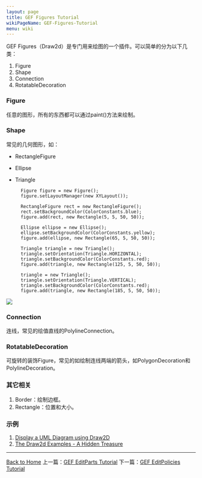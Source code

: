 ```yaml
---
layout: page
title: GEF Figures Tutorial
wikiPageName: GEF-Figures-Tutorial
menu: wiki
---
```


GEF Figures（Draw2d）是专门用来绘图的一个插件。可以简单的分为以下几类：

1. Figure
2. Shape
3. Connection
4. RotatableDecoration

### Figure

任意的图形，所有的东西都可以通过paint()方法来绘制。

### Shape

常见的几何图形，如：

* RectangleFigure
* Ellipse
* Triangle

		Figure figure = new Figure();
		figure.setLayoutManager(new XYLayout());

		RectangleFigure rect = new RectangleFigure();
		rect.setBackgroundColor(ColorConstants.blue);
		figure.add(rect, new Rectangle(5, 5, 50, 50));

		Ellipse ellipse = new Ellipse();
		ellipse.setBackgroundColor(ColorConstants.yellow);
		figure.add(ellipse, new Rectangle(65, 5, 50, 50));

		Triangle triangle = new Triangle();
		triangle.setOrientation(Triangle.HORIZONTAL);
		triangle.setBackgroundColor(ColorConstants.red);
		figure.add(triangle, new Rectangle(125, 5, 50, 50));

		triangle = new Triangle();
		triangle.setOrientation(Triangle.VERTICAL);
		triangle.setBackgroundColor(ColorConstants.red);
		figure.add(triangle, new Rectangle(185, 5, 50, 50));


![]({{site.baseurl}}/eclipse.tutorial/wiki/images/image_gef_draw2d_1.gif)

### Connection

连线，常见的绘值直线的PolylineConnection。

### RotatableDecoration

可旋转的装饰Figure，常见的如绘制连线两端的箭头，如PolygonDecoration和PolylineDecoration。
 
### 其它相关
1. Border：绘制边框。
2. Rectangle：位置和大小。

### 示例
1. [Display a UML Diagram using Draw2D](http://www.eclipse.org/articles/Article-GEF-Draw2d/GEF-Draw2d.html)
2. [The Draw2d Examples - A Hidden Treasure](http://nyssen.blogspot.com/2010/12/draw2d-examples-hidden-treasure.html)
***
[Back to Home]({{site.baseurl}}/eclipse.tutorial/wiki/) 上一篇：[GEF EditParts Tutorial](http://ecsoya.github.io/eclipse.tutorial/wiki/GEF-EditParts-Tutorial) 下一篇：[GEF EditPolicies Tutorial](http://ecsoya.github.io/eclipse.tutorial/wiki/GEF-EditPolicies-Tutorial)
